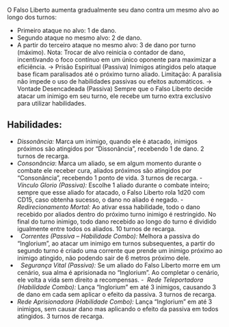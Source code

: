 O Falso Liberto aumenta gradualmente seu dano contra um mesmo alvo ao longo dos turnos:
- Primeiro ataque no alvo: 1 de dano.
- Segundo ataque no mesmo alvo: 2 de dano.
- A partir do terceiro ataque no mesmo alvo: 3 de dano por turno (máximo).
Nota: Trocar de alvo reinicia o contador de dano, incentivando o foco contínuo em um único oponente para maximizar a eficiência.
-> Prisão Espiritual (Passiva)
Inimigos atingidos pelo ataque base ficam paralisados até o próximo turno aliado.
Limitação: A paralisia não impede o uso de habilidades passivas ou efeitos automáticos.
-> Vontade Desencadeada (Passiva)
Sempre que o Falso Liberto decide atacar um inimigo em seu turno, ele recebe um turno extra exclusivo para utilizar habilidades.
## Habilidades:
-  _Dissonância:_
	Marca um inimigo, quando ele é atacado, inimigos próximos são atingidos por “Dissonância”, recebendo 1 de dano. 2 turnos de recarga.
-  _Consonância_:
	Marca um aliado, se em algum momento durante o combate ele receber cura, aliados próximos são atingidos por “Consonância”, recebendo 1 ponto de vida. 3 turnos de recarga.
-  _Vínculo Glorio (Passiva):_
	Escolhe 1 aliado durante o combate inteiro; sempre que esse aliado for atacado, o Falso Liberto rola 1d20 com CD15, caso obtenha sucesso, o dano no aliado é negado.
-  _Redirecionamento Mortal:_
	Ao ativar essa habilidade, todo o dano recebido por aliados dentro do próximo turno inimigo é restringido. No final do turno inimigo, todo dano recebido ao longo do turno é dividido igualmente entre todos os aliados. 10 turnos de recarga.
-   _Correntes (Passiva – Habilidade Combo):_
	Melhora a passiva do “Inglorium”, ao atacar um inimigo em turnos subsequentes, a partir do segundo turno é criado uma corrente que prende um inimigo próximo ao inimigo atingido, não podendo sair de 6 metros próximo dele.
-   _Segurança Vital (Passiva):_
	Se um aliado do Falso Liberto morre em um cenário, sua alma é aprisionada no “Inglorium”. Ao completar o cenário, ele volta a vida sem direito a recompensas.
-   _Rede Teleportadora (Habilidade Combo):_
	Lança “Inglorium” em até 3 inimigos, causando 3 de dano em cada sem aplicar o efeito da passiva. 3 turnos de recarga.
-   _Rede Aprisionadora (Habilidade Combo):_
	Lança “Inglorium” em até 3 inimigos, sem causar dano mas aplicando o efeito da passiva em todos atingidos. 3 turnos de recarga.